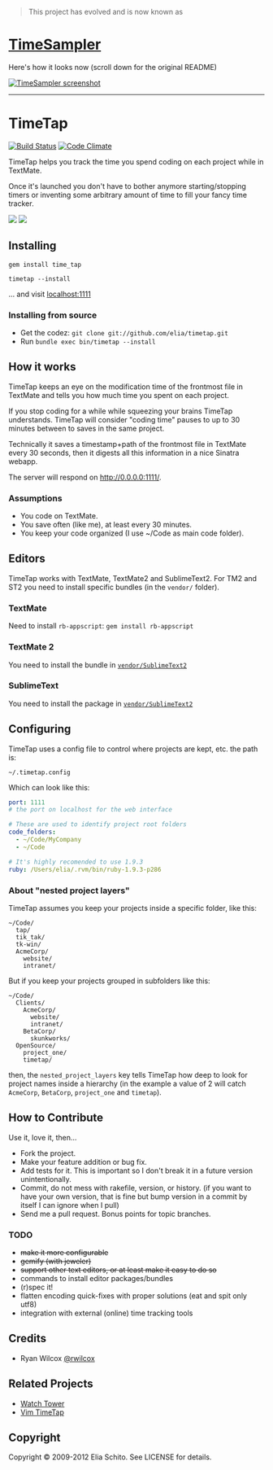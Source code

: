 > This project has evolved and is now known as 

# [TimeSampler](https://www.timesampler.com)

Here's how it looks now (scroll down for the original README)

[![TimeSampler screenshot](http://cl.ly/image/1N0j150X1Z1X/Screen%20Shot%202014-04-17%20at%2014.09.01.png)](https://www.timesampler.com)


---

# TimeTap

[![Build Status](https://secure.travis-ci.org/elia/timetap.svg?branch=master)](https://travis-ci.org/elia/timetap)
[![Code Climate](http://img.shields.io/codeclimate/github/elia/timetap.svg)](https://codeclimate.com/github/elia/timetap)

TimeTap helps you track the time you spend coding on each project while in TextMate.

Once it's launched you don't have to bother anymore starting/stopping timers or
inventing some arbitrary amount of time to fill your fancy time tracker.

<img src="http://f.cl.ly/items/17025fecf7189518cf07/timetap-project-list.png"/>
<img src="http://f.cl.ly/items/7b96ad2f7b49a95fdfd0/timetap-project-page.png"/>



## Installing

    gem install time_tap

    timetap --install

… and visit [localhost:1111](http://localhost:1111/)

### Installing from source

- Get the codez: `git clone git://github.com/elia/timetap.git`
- Run `bundle exec bin/timetap --install`




## How it works

TimeTap keeps an eye on the modification time of the frontmost file in TextMate
and tells you how much time you spent on each project.

If you stop coding for a while while squeezing your brains TimeTap understands.
TimeTap will consider "coding time" pauses to up to 30 minutes between to saves
in the same project.

Technically it saves a timestamp+path of the frontmost file in TextMate every
30 seconds, then it digests all this information in a nice Sinatra webapp.

The server will respond on http://0.0.0.0:1111/.


### Assumptions

* You code on TextMate.
* You save often (like me), at least every 30 minutes.
* You keep your code organized (I use ~/Code as main code folder).


## Editors

TimeTap works with TextMate, TextMate2 and SublimeText2.
For TM2 and ST2 you need to install specific bundles (in the `vendor/` folder).

### TextMate

Need to install `rb-appscript`: `gem install rb-appscript`


### TextMate 2

You need to install the bundle in [`vendor/SublimeText2`](https://github.com/elia/timetap/tree/master/vendor/TextMate2)


### SublimeText

You need to install the package in [`vendor/SublimeText2`](https://github.com/elia/timetap/tree/master/vendor/SublimeText2)



## Configuring

TimeTap uses a config file to control where projects are kept, etc. the path is:

    ~/.timetap.config

Which can look like this:

```yaml
port: 1111
# the port on localhost for the web interface

# These are used to identify project root folders
code_folders:
  - ~/Code/MyCompany
  - ~/Code

# It's highly recomended to use 1.9.3
ruby: /Users/elia/.rvm/bin/ruby-1.9.3-p286
```



### About "nested project layers"

TimeTap assumes you keep your projects inside a specific folder, like this:

    ~/Code/
      tap/
      tik_tak/
      tk-win/
      AcmeCorp/
        website/
        intranet/

But if you keep your projects grouped in subfolders like this:

    ~/Code/
      Clients/
        AcmeCorp/
          website/
          intranet/
        BetaCorp/
          skunkworks/
      OpenSource/
        project_one/
        timetap/

then, the `nested_project_layers` key tells TimeTap how deep to look for project names inside a hierarchy (in the example a value of 2 will catch `AcmeCorp`, `BetaCorp`, `project_one` and `timetap`).


## How to Contribute

Use it, love it, then...

* Fork the project.
* Make your feature addition or bug fix.
* Add tests for it. This is important so I don't break it in a
  future version unintentionally.
* Commit, do not mess with rakefile, version, or history.
  (if you want to have your own version, that is fine but bump version in a commit by itself I can ignore when I pull)
* Send me a pull request. Bonus points for topic branches.


### TODO

- <strike>make it more configurable</strike>
- <strike>gemify (with jeweler)</strike>
- <strike>support other text editors, or at least make it easy to do so</strike>
- commands to install editor packages/bundles
- (r)spec it!
- flatten encoding quick-fixes with proper solutions (eat and spit only utf8)
- integration with external (online) time tracking tools


## Credits

- Ryan Wilcox [@rwilcox](https://github.com/rwilcox)


## Related Projects

- [Watch Tower](https://github.com/TechnoGate/watch_tower)
- [Vim TimeTap](https://github.com/rainerborene/vim-timetap)


## Copyright

Copyright © 2009-2012 Elia Schito. See LICENSE for details.
